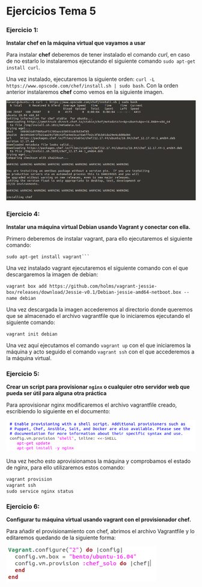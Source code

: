 # Ejercicios Tema 5

### Ejercicio 1:
**Instalar chef en la máquina virtual que vayamos a usar**

Para instalar **chef** deberemos de tener instalado el comando *curl*, en caso de no estarlo lo instalaremos ejecutando el siguiente comando ```sudo apt-get install curl```.  

Una vez instalado, ejecutaremos la siguiente orden: ```curl -L https://www.opscode.com/chef/install.sh | sudo bash```. Con la orden anterior instalaremos **chef** como vemos en la siguiente imagen.

![img](https://github.com/manuelalonsobraojos/IV-Ejercicios/blob/master/Ejercicios-tema6/imagenes/Captura1.PNG)

### Ejercicio 4:
**Instalar una máquina virtual Debian usando Vagrant y conectar con ella.**

Primero deberemos de instalar vagrant, para ello ejecutaremos el siguiente comando:
```
sudo apt-get install vagrant```
```
Una vez instalado vagrant ejecutaremos el siguiente comando con el que descargaremos la imagen de debian:
``` 
vagrant box add https://github.com/holms/vagrant-jessie-box/releases/download/Jessie-v0.1/Debian-jessie-amd64-netboot.box --name debian
```
Una vez descargada la imagen accederemos al directorio donde queremos que se almacenado el archivo vagrantfile que lo iniciaremos ejecutando el siguiente comando:
```
vagrant init debian
```
Una vez aquí ejecutamos el comando ```vagrant up``` con el que iniciaremos la máquina y acto seguido el comando ```vagrant ssh``` con el que accederemos a la máquina virtual.


### Ejercicio 5:
**Crear un script para provisionar `nginx` o cualquier otro servidor web que pueda ser útil para alguna otra práctica**

Para aprovisionar nginx modificaremos el archivo vagrantfile creado, escribiendo lo siguiente en el documento:

![img](https://github.com/manuelalonsobraojos/IV-Ejercicios/blob/master/Ejercicios-tema6/imagenes/Captura2.PNG)

Una vez hecho esto aprovisionamos la máquina y comprobamos el estado de nginx, para ello utilizaremos estos comando:
```
vagrant provision
vagrant ssh
sudo service nginx status
```


### Ejercicio 6:
**Configurar tu máquina virtual usando vagrant con el provisionador chef.**

Para añadir el provisionamiento con chef, abrimos el archivo Vagrantfile y lo editaremos quedando de la siguiente forma:

![img](https://github.com/manuelalonsobraojos/IV-Ejercicios/blob/master/Ejercicios-tema6/imagenes/Captura3.PNG)




